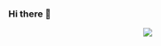 ### Hi there 👋
<div align="center"> <img src="https://metrics.lecoq.io/kerwin-yang-yang?template=classic&config.timezone=Asia%2FShanghai"> </div>


<!--
**kerwin-yang-yang/kerwin-yang-yang** is a ✨ _special_ ✨ repository because its `README.md` (this file) appears on your GitHub profile.

Here are some ideas to get you started:

- 🔭 I’m currently working on ...
- 🌱 I’m currently learning ...
- 👯 I’m looking to collaborate on ...
- 🤔 I’m looking for help with ...
- 💬 Ask me about ...
- 📫 How to reach me: ...
- 😄 Pronouns: ...
- ⚡ Fun fact: ...
-->
